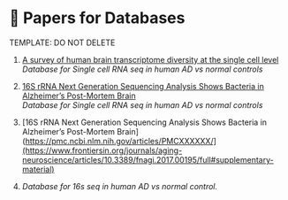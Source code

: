 # 📑 Papers for Databases

TEMPLATE: DO NOT DELETE

1. [A survey of human brain transcriptome diversity at the single cell level](https://www.pnas.org/doi/full/10.1073/pnas.1507125112)  
   *Database for Single cell RNA seq in human AD vs normal controls*
2. [16S rRNA Next Generation Sequencing Analysis Shows Bacteria in Alzheimer’s Post-Mortem Brain](https://www.pnas.org/doi/full/10.1073/pnas.1507125112)  
   *Database for Single cell RNA seq in human AD vs normal controls*

3. [16S rRNA Next Generation Sequencing Analysis Shows Bacteria in Alzheimer’s Post-Mortem Brain](https://pmc.ncbi.nlm.nih.gov/articles/PMCXXXXXX/](https://www.frontiersin.org/journals/aging-neuroscience/articles/10.3389/fnagi.2017.00195/full#supplementary-material)
4.   
   *Database for 16s seq in human AD vs normal control.*

   
